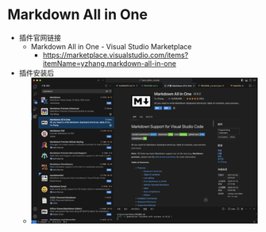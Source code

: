 # Markdown All in One

* 插件官网链接
  * Markdown All in One - Visual Studio Marketplace
    * https://marketplace.visualstudio.com/items?itemName=yzhang.markdown-all-in-one
* 插件安装后
  * ![vscode_plugin_markdown_all_in_one](../../../assets/img/vscode_plugin_markdown_all_in_one.jpg)
